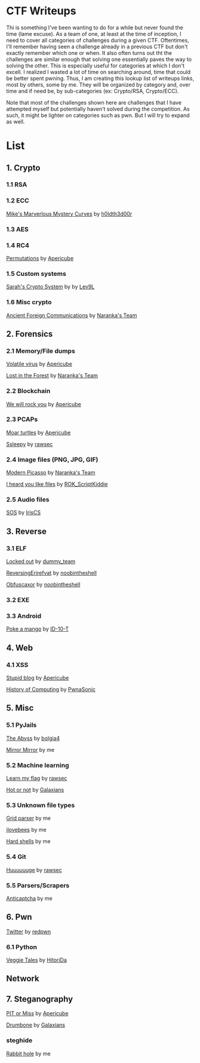# CTF Writeups

Thi is something I've been wanting to do for a while but never found the time (lame excuse). As a team of one, at least at the time of inception, I need to cover all categories of challenges during a given CTF. Oftentimes, I'll remember having seen a challenge already in a previous CTF but don't exactly remember which one or when. It also often turns out tht the challenges are similar enough that solving one essentially paves the way to solving the other. This is especially useful for categories at which I don't excell. I realized I wasted a lot of time on searching around, time that could be better spent pwning. Thus, I am creating this lookup list of writeups links, most by others, some by me. They will be organized by category and, over time and if need be, by sub-categories (ex: Crypto/RSA, Crypto/ECC).

Note that most of the challenges shown here are challenges that I have attempted myself but potentially haven't solved during the competition. As such, it might be lighter on categories such as pwn. But I will try to expand as well.

# List


## 1. Crypto

  ###   1.1 RSA

  ### 1.2 ECC
[Mike's Marverlous Mystery Curves](https://chrsow.me/2019/03/05/tamuctf-2019-mike-curve.html) by [h0ldth3d00r](https://ctftime.org/team/59032)

  ### 1.3 AES

  ### 1.4 RC4
[Permutations](https://www.aperikube.fr/docs/tjctf_2018/permutation/) by [Apericube](https://www.aperikube.fr/)

  ### 1.5 Custom systems
[Sarah's Crypto System](https://github.com/Lev9L-Team/ctf/tree/master/2018-08-07_tjctf/sarahs_crypto) by by [Lev9L](https://github.com/Lev9L-Team)

### 1.6 Misc crypto
[Ancient Foreign Communications](https://gitlab.com/Naraka/ctf/tree/master/IceCTF-2018/Crypto/crypto3) by [Naranka's Team](https://ctftime.org/team/63642)

## 2. Forensics
  ### 2.1 Memory/File dumps
[Volatile virus](https://www.aperikube.fr/docs/tjctf_2018/virusvolatile/) by [Apericube](https://www.aperikube.fr/)

[Lost in the Forest](https://gitlab.com/ketz/ctfs/blob/master/2018/icec.tf/lost-in-the-forest.md) by [Naranka's Team](https://ctftime.org/team/63642)

  ### 2.2 Blockchain
[We will rock you](https://www.aperikube.fr/docs/tjctf_2018/wewillrockyou/) by [Apericube](https://www.aperikube.fr/)

  ### 2.3 PCAPs
[Moar turtles](https://www.aperikube.fr/docs/tjctf_2018/moarturtles/) by [Apericube](https://www.aperikube.fr/)

[Ssleepy](https://github.com/TheRealOddCoder/tjctf2018/tree/master/Ssleepy) by [rawsec](https://ctftime.org/team/27232)

### 2.4 Image files (PNG, JPG, GIF)
[Modern Picasso](https://gitlab.com/snippets/1753982) by [Naranka's Team](https://ctftime.org/team/63642)

[I heard you like files](https://ethan-world.tistory.com/entry/TAMUctf-19-Writeup-I-heard-you-like-files) by [ROK_ScriptKiddie](https://ctftime.org/team/75857)

### 2.5 Audio files
[SOS](https://github.com/shawnduong/ctf-writeups/blob/master/2019-TJ/Forensics/sos.md) by [IrisCS](https://ctftime.org/team/72776)

## 3. Reverse

### 3.1 ELF
[Locked out](https://github.com/d4rkvaibhav/IceCTF-2018/tree/master/Reverse) by [dummy_team](https://ctftime.org/team/54709)

[ReversingErirefvat](https://medium.com/@noobintheshell/tamuctf2019-writeups-2-9e230784e68e) by [noobintheshell](https://ctftime.org/team/70917) 

[Obfuscaxor](https://medium.com/@noobintheshell/tamuctf2019-writeups-2-9e230784e68e) by [noobintheshell](https://ctftime.org/team/70917) 

### 3.2 EXE

### 3.3 Android
[Poke a mango](http://www.wagiro.com/archivos/546) by [ID-10-T](https://ctftime.org/team/50611)

## 4. Web
### 4.1 XSS
[Stupid blog](https://www.aperikube.fr/docs/tjctf_2018/stupid_blog/) by [Apericube](https://www.aperikube.fr/)

[History of Computing](https://ctftime.org/writeup/11122) by [PwnaSonic](https://ctftime.org/team/21256)

## 5. Misc
### 5.1 PyJails
[The Abyss](https://blog.seekintoo.com/the-abyss-writeup.html) by [bolgia4](https://ctftime.org/team/36002)

[Mirror Mirror](https://github.com/Gdasl/tjctf/blob/master/Mirror%20Mirror.md) by me

### 5.2 Machine learning
[Learn my flag](https://github.com/TheRealOddCoder/tjctf2018/tree/master/Learn_My_Flag) by [rawsec](https://ctftime.org/team/27232)

[Hot or not](https://github.com/shiltemann/CTF-writeups-public/blob/master/IceCTF-2018/writeup.md#steganography-300-hot-or-not) by [Galaxians](https://ctftime.org/team/28395)

### 5.3 Unknown file types
[Grid parser](https://github.com/Gdasl/tjctf/blob/master/Grid%20Parser.md) by me

[ilovebees](https://github.com/Gdasl/CTFs/blob/master/IceCTF/Misc/Ilovebees.md) by me

[Hard shells](https://github.com/Gdasl/CTFs/edit/master/IceCTF/Forensics/harshells.md) by me

### 5.4 Git
[Huuuuuuge](https://ctftime.org/writeup/10731) by [rawsec](https://ctftime.org/team/27232)

### 5.5 Parsers/Scrapers
[Anticaptcha](https://github.com/Gdasl/CTFs/blob/master/IceCTF/Misc/Anticaptcha.md) by me



## 6. Pwn
[Twitter](https://ctftime.org/writeup/11047) by [redpwn](https://ctftime.org/team/59759)

### 6.1 Python
[Veggie Tales](https://github.com/its20pastday/tamuctf-writeup/blob/master/veggie-tales.md) by [HitoriDa](https://ctftime.org/team/74005)

## Network


## 7. Steganography
[PIT or Miss](https://www.aperikube.fr/docs/tjctf_2018/pitormiss/) by [Apericube](https://www.aperikube.fr/)

[Drumbone](https://github.com/shiltemann/CTF-writeups-public/blob/master/IceCTF-2018/writeup.md#steganography-150-drumbone) by [Galaxians](https://ctftime.org/team/28395)

### steghide
[Rabbit hole](https://github.com/Gdasl/CTFs/blob/master/IceCTF/Stego/Rabbithole.md) by me
